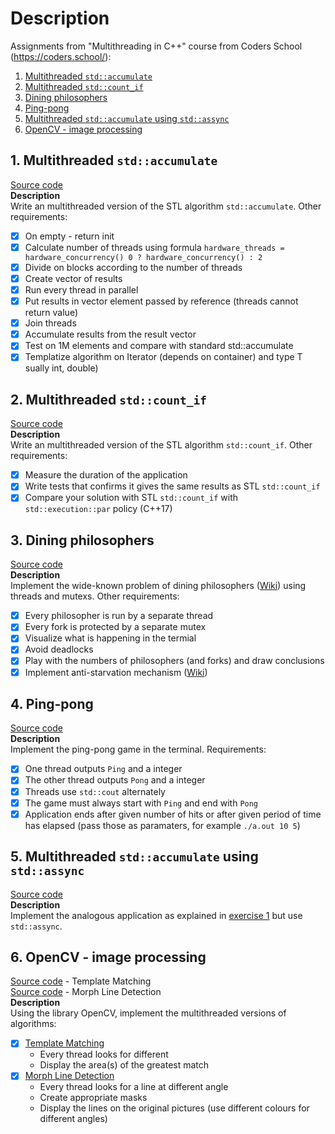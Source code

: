 # Description
Assignments from "Multithreading in C++" course from Coders School (https://coders.school/):

1. [Multithreaded `std::accumulate`](#1-multithreaded-stdaccumulate)
2. [Multithreaded `std::count_if`](#2-multithreaded-stdcount_if)
3. [Dining philosophers](#3-dining-philosophers)
4. [Ping-pong](#4-ping-pong)
5. [Multithreaded `std::accumulate` using `std::assync`](#5-multithreaded-stdaccumulate-using-stdassync)
6. [OpenCV - image processing](#6-opencv---image-processing)

## 1. Multithreaded `std::accumulate`

[Source code](src/1-accumulate/main.cpp)<br>
**Description**<br>
Write an multithreaded version of the STL algorithm `std::accumulate`. Other requirements:
- [x] On empty - return init
- [x] Calculate number of threads using formula `hardware_threads = hardware_concurrency() 0 ? hardware_concurrency() : 2`
- [x] Divide on blocks according to the number of threads
- [x] Create vector of results
- [x] Run every thread in parallel
- [x] Put results in vector element passed by reference (threads cannot return value)
- [x] Join threads
- [x] Accumulate results from the result vector
- [x] Test on 1M elements and compare with standard std::accumulate
- [x] Templatize algorithm on Iterator (depends on container) and type T sually int, double)

## 2. Multithreaded `std::count_if`

[Source code](src/2-count_if/main.cpp)<br>
**Description**<br>
Write an multithreaded version of the STL algorithm `std::count_if`. Other requirements:
- [x] Measure the duration of the application 
- [x] Write tests that confirms it gives the same results as STL `std::count_if`
- [x] Compare your solution with STL `std::count_if` with `std::execution::par` policy (C++17)

## 3. Dining philosophers

[Source code](src/3-dining_philosophers/main.cpp)<br>
**Description**<br>
Implement the wide-known problem of dining philosophers ([Wiki](https://en.wikipedia.org/wiki/Dining_philosophers_problem)) using threads and mutexs. Other requirements:
- [x] Every philosopher is run by a separate thread
- [x] Every fork is protected by a separate mutex
- [x] Visualize what is happening in the termial 
- [x] Avoid deadlocks
- [x] Play with the numbers of philosophers (and forks) and draw conclusions
- [x] Implement anti-starvation mechanism ([Wiki](https://en.wikipedia.org/wiki/Starvation_(computer_science)))

## 4. Ping-pong

[Source code](src/4-ping_pong/main.cpp)<br>
**Description**<br>
Implement the ping-pong game in the terminal. Requirements:
- [x] One thread outputs `Ping` and a integer
- [x] The other thread outputs `Pong` and a integer
- [x] Threads use `std::cout` alternately
- [x] The game must always start with `Ping` and end with `Pong`
- [x] Application ends after given number of hits or after given period of time has elapsed (pass those as paramaters, for example `./a.out 10 5`)

## 5. Multithreaded `std::accumulate` using `std::assync`

[Source code](src/5-accumulate_assync/main.cpp)<br>
**Description**<br>
Implement the analogous application as explained in [exercise 1](#1-multithreaded-stdaccumulate) but use `std::assync`.

## 6. OpenCV - image processing

[Source code](src/6-opencv/1-template_matching/main.cpp) - Template Matching<br>
[Source code](src/6-opencv/2-morph_line_detection/main.cpp) - Morph Line Detection<br>
**Description**<br>
Using the library OpenCV, implement the multithreaded versions of algorithms:
- [x] [Template Matching](https://docs.opencv.org/master/de/da9/tutorial_template_matching.html)
    * Every thread looks for different
    * Display the area(s) of the greatest match
- [x] [Morph Line Detection](https://docs.opencv.org/master/dd/dd7/tutorial_morph_lines_detection.html)
    * Every thread looks for a line at different angle
    * Create appropriate masks
    * Display the lines on the original pictures (use different colours for different angles)